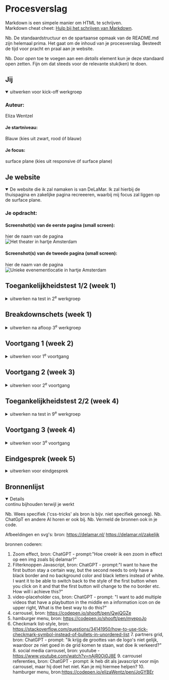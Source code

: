 # Procesverslag
Markdown is een simpele manier om HTML te schrijven.  
Markdown cheat cheet: [Hulp bij het schrijven van Markdown](https://github.com/adam-p/markdown-here/wiki/Markdown-Cheatsheet).

Nb. De standaardstructuur en de spartaanse opmaak van de README.md zijn helemaal prima. Het gaat om de inhoud van je procesverslag. Besteedt de tijd voor pracht en praal aan je website.

Nb. Door *open* toe te voegen aan een *details* element kun je deze standaard open zetten. Fijn om dat steeds voor de relevante stuk(ken) te doen.





## Jij

<details open>
  <summary>uitwerken voor kick-off werkgroep</summary>

  ### Auteur:
  Eliza Wentzel

  #### Je startniveau:
  Blauw (kies uit zwart, rood óf blauw)

  #### Je focus:
  surface plane (kies uit responsive óf surface plane)
 
</details>





## Je website

<details open>
  <summary>De website die ik zal namaken is van DeLaMar. Ik zal hierbij de thuispagina en zakelijke pagina recreeeren, waarbij mij focus zal liggen op de surface plane.</summary>

  ### Je opdracht:
  <url src="https://delamar.nl/">
  <url src="https://delamar.nl/zakelijk/">

  #### Screenshot(s) van de eerste pagina (small screen): 
  hier de naam van de pagina  
  <img src="readme-images/thuis.png" width="375px" alt="Het theater in hartje Amsterdam">

  #### Screenshot(s) van de tweede pagina (small screen):
  hier de naam van de pagina  
  <img src="readme-images/zakelijk.png" width="375px" alt="Unieke evenementlocatie in hartje Amsterdam">
 
</details>



## Toegankelijkheidstest 1/2 (week 1)

<details>
  <summary>uitwerken na test in 2<sup>e</sup> werkgroep</summary>

  ### Bevindingen
  Lijst met je bevindingen die in de test naar voren kwamen:
  
  screenreader
  - De website heeft een sematisch correcte opbouw met header,main,footer etcetera. Hierdoor worden de headings ook goed en op een logische wijze opgelezen door de screenreader.
  - Bij sommige teksten is het niet goed aangegeven in de HTML dat het nederlandse taal is, waardoor de screenreader in het engels blijft praten, dit is moeilijk te verstaan.
  - De alt teksten bij de foto's zijn niet altijd zo duidelijk, ze zeggen niet genoeg over wat er te zien is op de foto.
  - De carousels die vaak gebruikt worden op de website zijn niet goed toegankelijk voor de screenreader, de screenreader leest niet de nieuwe info op wanneer de carousel naar het volgende plaatje schuift. Hierdoor mist de gebruiker informatie.
  - De links worden wel goed opgelezen, maar zijn niet altijd duidelijk waar ze bij horen. Dit kan verwarrend worden voor de gebruiker.
  
  WCAG
  - er is geen skip link aanwezig
  - De website heeft geen ondersteuning voor dark mode of hoog contrast
<img src="readme-images/darkmode.png" width="375px" alt="Darkmode voorbeeld">
<img src="readme-images/lowcontrast.png" width="375px" alt="laag contrast voorbeeld">
  
  - er is geen optie om de carousel op pauze te zetten
  - geen optie voor prefers-reduced-motion
  - de website was nog goed te lezen voor mensen die kleurenblind zijn
  
  <img src="readme-images/kleurenblind.png" width="375px" alt="Kleurenblind voorbeeld">
    

</details>



## Breakdownschets (week 1)

<details>
  <summary>uitwerken na afloop 3<sup>e</sup> werkgroep</summary>

  ### de hele pagina: 
  <img src="readme-images/breakdown-thuis.jpg" width="375px" alt="breakdown van de hele pagina">

  ### dynamisch deel (bijv menu): 
  <img src="readme-images/breakdown-dynamisch1.jpg" width="375px" alt="breakdown van een dynamisch deel">
  <p>
    Dynamisch onderdeel: carrousel die je kan bedienen door middel van knoppen
  </p>

  ### wellicht nog een dynamisch deel (bijv filter): 
  <img src="readme-images/breakdown-dynamisch2.jpg" width="375px" alt="breakdown van nog een dynamisch deel">
   <p>
     Dynamisch onderdeel: swipable menu voor genres
  </p>

</details>





## Voortgang 1 (week 2)

<details>
  <summary>uitwerken voor 1<sup>e</sup> voortgang</summary>

  ### Stand van zaken
  hier dit ging goed & dit was lastig (neem ook screenshots op van delen van je website en code)
  Goed:
  Het enige dat tot nu toe goed is gegaan is de html invoeren zodat alle info er alvast instaat. Dit helpt mij om daarna volledig te kunnen focussen op de css en javascript.
  
  Lastig:
  Het opzetten van de website ging lastig voor mij. Ik moest heel erg weer inkomen met coderen. Ik kreeg de breedte van het scherm niet goed, maar na hulp te vragen was het mij wel gelukt. 
  Ik kwam er ook jammer genoeg achter dat ik een te moeilijke website heb gekozen. Hierdoor duurt het voor mij heel lang om de website op te bouwen. Ik zal niet van website switchen maar wel de website iets versimpelen zodat ik het binnen de tijd die we hebben wel af kan krijgen.

  ### Agenda voor meeting
  samen met je groepje opstellen

  | student 1      | student 2          | student 3    | student 4        |
  | ---            | ---                | ---          | ---              |
  | dit bespreken  | en dit             | en ik dit    | en dan ik dat    |
  | en dat ook nog | dit als er tijd is | nog een punt | dit wil ik zeker |
  | ...            | ...                | ...          | ...              |


  ### Verslag van meeting
  hier na afloop snel de uitkomsten van de meeting vastleggen

  - geen buttons gebruiken voor linkjes, hiervoor gebruik je <a>
  - om een dropdown menu te maken kan je het beste <details> en <summary> gebruiken, door deze te gebruiken zal er vanzelf een dropdown menu gecreeërd worden
  - het is niet zo gebruikelijk om alles in je main te zetten. Dit kan je beter alleen houden voor het belangrijkste van de pagina
  - read-me is duidelijk opgesteld en goed dat er plaatjes bij de wgac staan als voorbeeld.
  - update goed je Github voor betere feedback

</details>





## Voortgang 2 (week 3)

<details>
  <summary>uitwerken voor 2<sup>e</sup> voortgang</summary>

  ### Stand van zaken
  Goed:
  Het coderen van de code gaat vlot en soepel. Ik loop tegen weinig problemen aan gelukkig. Als ik ergens echt niet uitkom vraag ik het aan de docent of Chatgpt. Ik ben wel goed in CSS, ik vind dit ook leuk om te doen. Javascript heb ik zeker wel vaker een handje bij nodig.

  Slecht: 
  Javascript vind ik best lastig nog. Hier loop ik soms tegenaan als ik bijvoorbeeld een carrousel moet maken of ander dynamisch onderdeel. Maar met de docent en Chatgpt aan mijn zij kom ik er wel doorheen.


  ### Agenda voor meeting
  samen met je groepje opstellen

  | student 1      | student 2          | student 3    | student 4        |
  | ---            | ---                | ---          | ---              |
  | dit bespreken  | en dit             | en ik dit    | en dan ik dat    |
  | en dat ook nog | dit als er tijd is | nog een punt | dit wil ik zeker |
  | ...            | ...                | ...          | ...              |


  ### Verslag van meeting
  hier na afloop snel de uitkomsten van de meeting vastleggen

  - Alles moet in de main staan
  - naam index bij zakelijk weghalen
  - Alle classes qua naam zelfde stijl houden
  - elk blokje moet wel h2 hebben ondanks dat het lijkt op een h3 of h4
  - Aria-label Is ook een extra

</details>





## Toegankelijkheidstest 2/2 (week 4)

<details>
  <summary>uitwerken na test in 9<sup>e</sup> werkgroep</summary>

  ### Bevindingen
  Lijst met je bevindingen die in de test naar voren kwamen (geef ook aan wat er verbeterd is):

</details>





## Voortgang 3 (week 4)

<details>
  <summary>uitwerken voor 3<sup>e</sup> voortgang</summary>

  ### Stand van zaken
  hier dit ging goed & dit was lastig (neem ook screenshots op van delen van je website en code)
  Ik was goed opweg met mijn website. Het zag er precies uit als die van DeLaMar zelf, daar was ik wel trots op. Helaas kwam ik er te laat achter   dat er vooral gefocused word op je eigen proces en niet op of de website precies hetzelfde is als de echte. Hierdoor heb ik wel veel tijd     verloren. Dit vind ik wel erg jammer en zorgde voor meer stress. Ik heb nu namelijk veel minder tijd voor de toegankelijkheid en surface plane in het algemeen.

  ### Agenda voor meeting
  samen met je groepje opstellen

  | student 1      | student 2          | student 3    | student 4        |
  | ---            | ---                | ---          | ---              |
  | dit bespreken  | en dit             | en ik dit    | en dan ik dat    |
  | en dat ook nog | dit als er tijd is | nog een punt | dit wil ik zeker |
  | ...            | ...                | ...          | ...              |


  ### Verslag van meeting
  hier na afloop snel de uitkomsten van de meeting vastleggen

  - Scroll animatie is een goede als extra
  - Hele images map opnieuw uploaden als images niet goed laden
  - nog een punt
  - Toggle pijltje omhoog draaien met javascript bij detail summary als er nog tijd is
  - YouTube video optie: mdn video met javascript telt ook mee als 1 van de 5 voor surface plane
  - @media (prefers-color-scheme: dark){:root{}
  moet helemaal onderaan





</details>





## Eindgesprek (week 5)

<details>
  <summary>uitwerken voor eindgesprek</summary>

  ### Je uitkomst - karakteristiek screenshots:
  <img src="readme-images/dummy-plaatje.jpg" width="375px" alt="uitomst opdracht 1">


  ### Dit ging goed/Heb ik geleerd: 
  Korte omschrijving met plaatjes

  <img src="readme-images/dummy-plaatje.jpg" width="375px" alt="top">


  ### Dit was lastig/Is niet gelukt:
  Korte omschrijving met plaatjes

  <img src="readme-images/dummy-plaatje.jpg" width="375px" alt="bummer">
</details>





## Bronnenlijst

<details open>
  <summary>continu bijhouden terwijl je werkt</summary>

  Nb. Wees specifiek ('css-tricks' als bron is bijv. niet specifiek genoeg). 
  Nb. ChatGpT en andere AI horen er ook bij.
  Nb. Vermeld de bronnen ook in je code.


  Afbeeldingen en svg's:
bron: https://delamar.nl/
https://delamar.nl/zakelijk

  bronnen coderen:
  1. Zoom effect, bron: ChatGPT - prompt:"Hoe creeër ik een zoom in effect op een img zoals bij delamar?"
  2. Filterknoppen Javascript, bron: ChatGPT - prompt:"I want to have the first button stay a certain way, but the second needs to only have a black border and no background color and black letters instead of white. I want it to be able to switch back to the style of the first button when you click on it and that the first button will change to the no border etc. How will i achieve this?"
  3. video-placeholder css, bron: ChatGPT - prompt: "I want to add multiple videos that have a playbutton in the middle en a information icon on de upper right, What is the best way to do this?"
  4. carrousel, bron: https://codepen.io/shooft/pen/QwjQGZe
  5. hamburger menu, bron: https://codepen.io/shooft/pen/myepoJo
  6. Checkmark list-style, bron: https://stackoverflow.com/questions/34141950/how-to-use-tick-checkmark-symbol-instead-of-bullets-in-unordered-list
     7. partners grid, bron: ChatGPT - prompt: "Ik krijg de groottes van de logo's niet gelijk, waardoor ze niet goed in de grid komen te staan, wat doe ik verkeerd?"
     8. social media carrousel, bron: youtube -https://www.youtube.com/watch?v=nAjR0Oj0J8E
     9. carrousel referenties, bron: ChatGPT - prompt: ik heb dit als javascript voor mijn carrousel, maar hij doet het niet. Kan je mij hiermee helpen?
     10. hamburger menu, bron:https://codepen.io/elizaWentz/pen/JoGYBEr 

</details>
